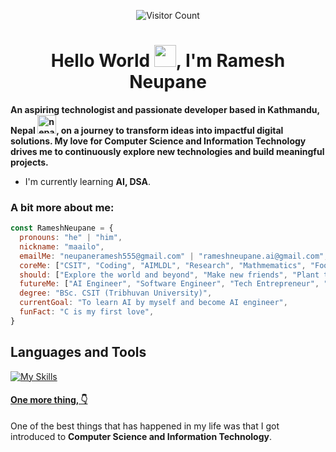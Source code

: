 <p align="center">
  <img src="https://profile-counter.glitch.me/RameshNeupane/count.svg" alt="Visitor Count" title="Profile Visit Count" />
</p>

<h1 align="center"><b>Hello World </b><img src="https://media.giphy.com/media/hvRJCLFzcasrR4ia7z/giphy.gif" width="35"><b>, I'm Ramesh Neupane</b></h1>

<p><b>An aspiring technologist and passionate developer based in Kathmandu, Nepal <img src="https://media1.giphy.com/media/v1.Y2lkPTc5MGI3NjExcXlxNjE2MGZwb2JpenYyeHQxbWl2NGZpc2d4aGJjamJzNHdwdTU1ciZlcD12MV9pbnRlcm5hbF9naWZfYnlfaWQmY3Q9Zw/1Jcl9QfKC9CMRPp7II/giphy.gif" width="30" alt="nepal's flag">, on a journey to transform ideas into impactful digital solutions. My love for Computer Science and Information Technology drives me to continuously explore new technologies and build meaningful projects.</b></p>


<ul>
  <li>I'm currently learning <b>AI, DSA</b>.</li>
</ul>

<h3>A bit more about me:</h3>

```javascript
const RameshNeupane = {
  pronouns: "he" | "him",
  nickname: "maailo",
  emailMe: "neupaneramesh555@gmail.com" | "rameshneupane.ai@gmail.com",
  coreMe: ["CSIT", "Coding", "AIMLDL", "Research", "Mathmematics", "Football", "Farming", "Play guitar", "Travel", "Chess", "Content creation", "Robotics", "Watch movies and series", "Reading", "Writing", "Drawing", "A random act of kindness"],
  should: ["Explore the world and beyond", "Make new friends", "Plant trees", "Keep the environment clean", "Promote agriculture"],
  futureMe: ["AI Engineer", "Software Engineer", "Tech Entrepreneur", "Farmer", "Teacher", "Helping hand", "Environmentalist"],
  degree: "BSc. CSIT (Tribhuvan University)",
  currentGoal: "To learn AI by myself and become AI engineer",
  funFact: "C is my first love",
}
```

<h2>Languages and Tools</h2>

[![My Skills](https://skillicons.dev/icons?i=c,cpp,py,js,ts,html,css,git,react,nextjs,tailwind,nodejs,express,mysql,mongodb,opencv,docker&perline=10)](https://skillicons.dev)

<h4><b><u>One more thing, 👇</u></b></h4>
<p>One of the best things that has happened in my life was that I got introduced to <b>Computer Science and Information Technology</b>.</p>

